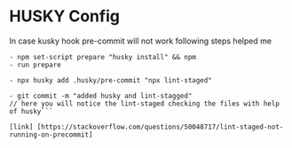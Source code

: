 # HUSKY Config

In case kusky hook pre-commit will not work following steps helped me

````- npm install -D husky
- npm set-script prepare "husky install" && npm
- run prepare

- npx husky add .husky/pre-commit "npx lint-staged"

- git commit -m "added husky and lint-stagged"
// here you will notice the lint-staged checking the files with help of husky```

[link] [https://stackoverflow.com/questions/50048717/lint-staged-not-running-on-precommit]
````
